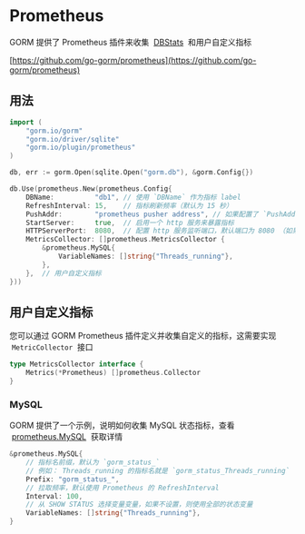 # Prometheus

GORM 提供了 Prometheus 插件来收集  [DBStats](https://pkg.go.dev/database/sql?tab=doc#DBStats)  和用户自定义指标

[https://github.com/go-gorm/prometheus](https://github.com/go-gorm/prometheus)

## 用法

```go
import (
    "gorm.io/gorm"
    "gorm.io/driver/sqlite"
    "gorm.io/plugin/prometheus"
)

db, err := gorm.Open(sqlite.Open("gorm.db"), &gorm.Config{})

db.Use(prometheus.New(prometheus.Config{
    DBName:          "db1", // 使用 `DBName` 作为指标 label
    RefreshInterval: 15,    // 指标刷新频率（默认为 15 秒）
    PushAddr:        "prometheus pusher address", // 如果配置了 `PushAddr`，则推送指标
    StartServer:     true,  // 启用一个 http 服务来暴露指标
    HTTPServerPort:  8080,  // 配置 http 服务监听端口，默认端口为 8080 （如果您配置了多个，只有第一个 `HTTPServerPort` 会被使用）
    MetricsCollector: []prometheus.MetricsCollector {
        &prometheus.MySQL{
            VariableNames: []string{"Threads_running"},
        },
    },  // 用户自定义指标
}))
```

## 用户自定义指标

您可以通过 GORM Prometheus 插件定义并收集自定义的指标，这需要实现  `MetricCollector`  接口

```go
type MetricsCollector interface {
    Metrics(*Prometheus) []prometheus.Collector
}
```

### MySQL

GORM 提供了一个示例，说明如何收集 MySQL 状态指标，查看  [prometheus.MySQL](https://github.com/go-gorm/prometheus/blob/master/mysql.go)  获取详情

```go
&prometheus.MySQL{
    // 指标名前缀，默认为 `gorm_status_`
    // 例如： Threads_running 的指标名就是 `gorm_status_Threads_running`
    Prefix: "gorm_status_",
    // 拉取频率，默认使用 Prometheus 的 RefreshInterval
    Interval: 100,
    // 从 SHOW STATUS 选择变量变量，如果不设置，则使用全部的状态变量
    VariableNames: []string{"Threads_running"},
}
```
